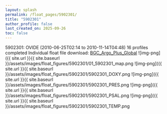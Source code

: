 ```yaml
---
layout: splash
permalink: /float_pages/5902301/
title: "5902301"
author_profile: false
last_created_on: 2025-09-26
toc: false
---
```

 
5902301: OVIDE (2010-06-25T02:14 to 2010-11-14T04:48)
16 profiles completed
Individual float file download: [BGC_Argo_Plus_Global](https://ftp.soest.hawaii.edu/bgc_argo_plus/Individual_Floats/outliers_removed/5902301_Sprof_processed.nc)
![img-png]({{ site.url }}{{ site.baseurl }}/assets/images/float_figures/5902301/01_5902301_map.png
![img-png]({{ site.url }}{{ site.baseurl }}/assets/images/float_figures/5902301/5902301_DOXY.png
![img-png]({{ site.url }}{{ site.baseurl }}/assets/images/float_figures/5902301/5902301_PRES.png
![img-png]({{ site.url }}{{ site.baseurl }}/assets/images/float_figures/5902301/5902301_PSAL.png
![img-png]({{ site.url }}{{ site.baseurl }}/assets/images/float_figures/5902301/5902301_TEMP.png
